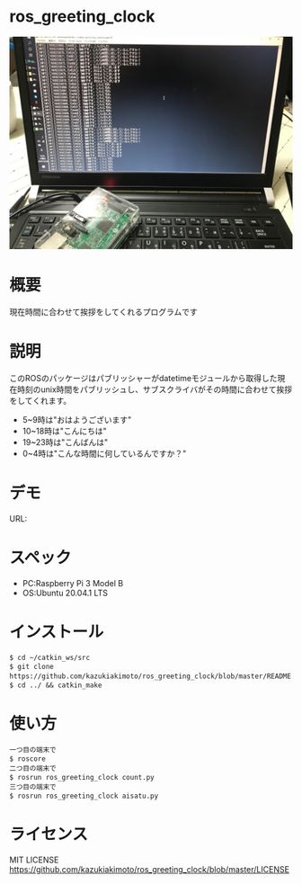 # ros_greeting_clock
![Alt](https://github.com/kazukiakimoto/ros_greeting_clock/blob/master/image/IMG_6013.JPG)

# 概要
現在時間に合わせて挨拶をしてくれるプログラムです

# 説明
このROSのパッケージはパブリッシャーがdatetimeモジュールから取得した現在時刻のunix時間をパブリッシュし、サブスクライバがその時間に合わせて挨拶をしてくれます。  
 - 5~9時は"おはようございます"
 - 10~18時は"こんにちは"
 - 19~23時は"こんばんは"
 - 0~4時は"こんな時間に何しているんですか？"

# デモ
URL:

# スペック
- PC:Raspberry Pi 3 Model B  
- OS:Ubuntu 20.04.1 LTS

# インストール
~~~　　
$ cd ~/catkin_ws/src
$ git clone https://github.com/kazukiakimoto/ros_greeting_clock/blob/master/README.md　
$ cd ../ && catkin_make
~~~

# 使い方
~~~  
一つ目の端末で
$ roscore
二つ目の端末で
$ rosrun ros_greeting_clock count.py
三つ目の端末で
$ rosrun ros_greeting_clock aisatu.py
~~~

# ライセンス
MIT LICENSE  
https://github.com/kazukiakimoto/ros_greeting_clock/blob/master/LICENSE
